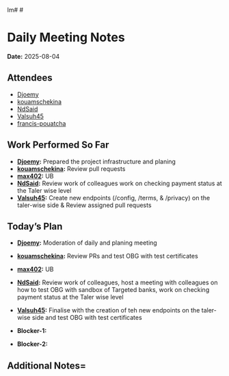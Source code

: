 Im# # 
# Daily Meeting Notes

**Date:** 2025-08-04

## Attendees
- [Djoemy](https://github.com/Djoemy)
- [kouamschekina](https://github.com/kouamschekina)
- [NdSaid](https://github.com/NdSaid)
- [Valsuh45](https://github.com/Valsuh45)
- [francis-pouatcha](https://github.com/francis-pouatcha)

## Work Performed So Far
- **[Djoemy](https://github.com/Djoemy):** Prepared the project infrastructure and planing
- **[kouamschekina](https://github.com/kouamschekina):** Review pull requests
- **[max402](https://github.com/max402):** UB
- **[NdSaid](https://github.com/NdSaid):** Review work of colleagues work on checking payment status at the Taler wise level  
- **[Valsuh45](https://github.com/Valsuh45):** Create new endpoints (/config, /terms, & /privacy) on the taler-wise side & Review assigned pull requests

## Today’s Plan
- **[Djoemy](https://github.com/Djoemy):** Moderation of daily and planing meeting
- **[kouamschekina](https://github.com/kouamschekina):** Review PRs and test OBG with test certificates
- **[max402](https://github.com/max402):** UB
- **[NdSaid](https://github.com/NdSaid):** Review work of colleagues, host a meeting with colleagues on how to test OBG with sandbox of Targeted banks, work on checking payment status at the Taler wise level
- **[Valsuh45](https://github.com/Valsuh45):** Finalise with the creation of teh new endpoints on the taler-wise side and test OBG with test certificates 
- **Blocker-1:** 

- **Blocker-2:** 

## Additional Notes=





